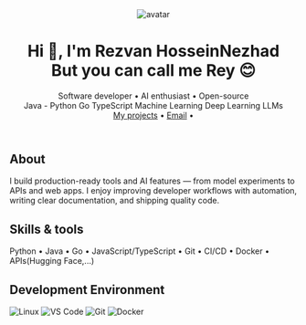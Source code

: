   <header>
    <img class="avatar" src="https://avatars.githubusercontent.com/YOUR_GITHUB_USERNAME" alt="avatar">
    <div>
      <h1>Hi 👋, I'm Rezvan HosseinNezhad <br> But you can call me <strong>Rey</strong> 😊
      </h1>
      <div class="tag">Software developer • AI enthusiast • Open-source</div>
      <div class="chips">
        <span class="chip">Java - </span>
        <span class="chip">Python</span>
        <span class="chip">Go</span>
        <span class="chip">TypeScript</span>
        <span class="chip">Machine Learning</span>
        <span class="chip">Deep Learning</span>
        <span class="chip">LLMs</span>
      </div>
      <div>
        <a href="https://github.com/Rzvn-HN?tab=repositories">My projects</a> •
        <a href="mailto:Rzvn.hn@gmail.com">Email</a> •
      </div>
    </div>
  </header>

  <section>
    <h2>About</h2>
    <p>
      I build production-ready tools and AI features — from model experiments to APIs and web apps.
      I enjoy improving developer workflows with automation, writing clear documentation, and shipping quality code.
    </p>
  </section>


  <section>
    <h2>Skills & tools</h2>
    <p>Python •  Java • Go • JavaScript/TypeScript • Git • CI/CD • Docker • APIs(Hugging Face,...)</p>
  </section>
  
 <section>
   <h2>Development Environment </h2>
   
![Linux](https://img.shields.io/badge/Linux-FCC624?style=for-the-badge&logo=linux&logoColor=black)
![VS Code](https://img.shields.io/badge/VS%20Code-0078D4?style=for-the-badge&logo=visualstudiocode&logoColor=white)
![Git](https://img.shields.io/badge/Git-F05033?style=for-the-badge&logo=git&logoColor=white)
![Docker](https://img.shields.io/badge/Docker-2496ED?style=for-the-badge&logo=docker&logoColor=white)
</section>

</body>
</html>


